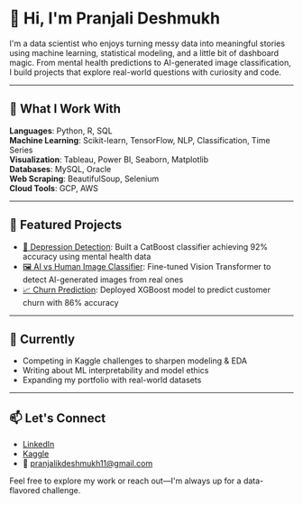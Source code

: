 # 👋 Hi, I'm Pranjali Deshmukh

I'm a data scientist who enjoys turning messy data into meaningful stories using machine learning, statistical modeling, and a little bit of dashboard magic. From mental health predictions to AI-generated image classification, I build projects that explore real-world questions with curiosity and code.

---

## 🧠 What I Work With

**Languages**: Python, R, SQL  
**Machine Learning**: Scikit-learn, TensorFlow, NLP, Classification, Time Series  
**Visualization**: Tableau, Power BI, Seaborn, Matplotlib  
**Databases**: MySQL, Oracle  
**Web Scraping**: BeautifulSoup, Selenium  
**Cloud Tools**: GCP, AWS  

---

## 📌 Featured Projects

- [🧠 Depression Detection](https://github.com/PranjaliD11/Depression_Detection): Built a CatBoost classifier achieving 92% accuracy using mental health data  
- [🖼️ AI vs Human Image Classifier](https://www.kaggle.com/code/pranjali1121/image-classification-vit): Fine-tuned Vision Transformer to detect AI-generated images from real ones  
- [📈 Churn Prediction](https://www.kaggle.com/code/pranjali1121/customer-churn-prediction): Deployed XGBoost model to predict customer churn with 86% accuracy

---

## 🌱 Currently

- Competing in Kaggle challenges to sharpen modeling & EDA  
- Writing about ML interpretability and model ethics  
- Expanding my portfolio with real-world datasets

---

## 📫 Let's Connect

- [LinkedIn](https://www.linkedin.com/in/pranjali-deshmukh/)  
- [Kaggle](https://www.kaggle.com/pranjali1121)  
- 📧 pranjalikdeshmukh11@gmail.com

Feel free to explore my work or reach out—I'm always up for a data-flavored challenge.


